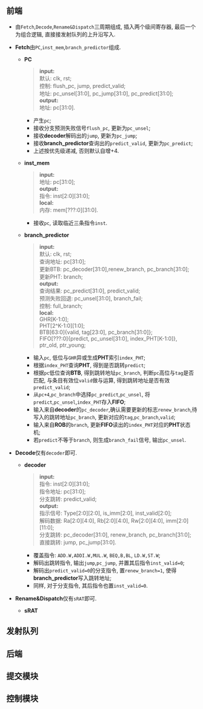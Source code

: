 ## 前端 ##

- 由`Fetch`,`Decode`,`Rename&Dispatch`三周期组成, 插入两个级间寄存器, 最后一个为组合逻辑, 直接接发射队列的上升沿写入.

- **Fetch**由`PC`,`inst_mem`,`branch_predictor`组成.

    - **PC**

        > **input:** <br>
        > 默认: clk, rst; <br>
        > 控制: flush_pc, jump, predict_valid; <br>
        > 地址: pc_unsel[31:0], pc_jump[31:0], pc_predict[31:0]; <br>
        > **output:** <br>
        > 地址: pc[31:0]. <br>

        - 产生`pc`;
        - 接收分支预测失败信号`flush_pc`, 更新为`pc_unsel`;
        - 接收**decoder**解码出的`jump`, 更新为`pc_jump`;
        - 接收**branch_predictor**查询出的`predict_valid`, 更新为`pc_predict`;
        - 上述按优先级递减, 否则默认自增+4.

    - **inst_mem**

        > **input:** <br>
        > 地址: pc[31:0]; <br>
        > **output:** <br>
        > 指令: inst[2:0][31:0]; <br>
        > **local:** <br>
        > 内存: mem[???:0][31:0]. <br>

        - 接收`pc`, 读取临近三条指令`inst`.

    - **branch_predictor**

        > **input:** <br>
        > 默认: clk, rst; <br>
        > 查询地址: pc[31:0]; <br>
        > 更新BTB: pc_decoder[31:0],renew_branch, pc_branch[31:0]; <br>
        > 更新PHT: branch; <br>
        > **output:** <br>
        > 查询结果: pc_predict[31:0], predict_valid; <br>
        > 预测失败回退: pc_unsel[31:0], branch_fail; <br>
        > 控制: full_branch; <br>
        > **local:** <br>
        > GHR[K-1:0]; <br>
        > PHT[2^K-1:0][1:0]; <br>
        > BTB[63:0]{valid, tag[23:0], pc_branch[31:0]}; <br>
        > FIFO[???:0]{predict, pc_unsel[31:0], index_PHT[K-1:0]}, ptr_old, ptr_young; <br>

        - 输入`pc`, 低位与`GHR`异或生成**PHT**索引`index_PHT`;
        - 根据`index_PHT`查询**PHT**, 得到是否跳转`predict`;
        - 根据`pc`低位查询**BTB**, 得到跳转地址`pc_branch`, 判断`pc`高位与`tag`是否匹配, 与条目有效位`valid`做与运算, 得到跳转地址是否有效`predict_valid`;
        - 从`pc+4`,`pc_branch`中选择`pc_predict`,`pc_unsel`, 将`predict`,`pc_unsel`,`index_PHT`存入**FIFO**;
        - 输入来自**decoder**的`pc_decoder`,确认需要更新的标志`renew_branch`,待写入的跳转地址`pc_branch`, 更新对应的`tag`,`pc_branch`,`valid`;
        - 输入来自**ROB**的`branch`, 更新**FIFO**读出的`index_PHT`对应的**PHT**状态机;
        - 若`predict`不等于`branch`, 则生成`branch_fail`信号, 输出`pc_unsel`.

- **Decode**仅有`decoder`即可.

    - **decoder**

        > **input:** <br>
        > 指令: inst[2:0][31:0]; <br>
        > 指令地址: pc[31:0]; <br>
        > 分支跳转: predict_valid; <br>
        > **output:** <br>
        > 指示信号: Type[2:0][2:0], is_imm[2:0], inst_valid[2:0]; <br>
        > 解码数据: Ra[2:0][4:0], Rb[2:0][4:0], Rw[2:0][4:0], imm[2:0][11:0]; <br>
        > 分支跳转: pc_decoder[31:0], renew_branch, pc_branch[31:0]; <br>
        > 直接跳转: jump, pc_jump[31:0]. <br>

        - 覆盖指令: `ADD.W,ADDI.W,MUL.W`, `BEQ,B,BL`, `LD.W,ST.W`;
        - 解码出跳转指令, 输出`jump`,`pc_jump`, 并置其后指令`inst_valid=0`;
        - 解码出`predict_valid=0`的分支指令, 置`renew_branch=1`, 使得**branch_predictor**写入跳转地址;
        - 同样, 对于分支指令, 其后指令也置`inst_valid=0`.

- **Rename&Dispatch**仅有`sRAT`即可.

    - **sRAT**

## 发射队列 ##

## 后端 ##

## 提交模块 ##

## 控制模块 ##
